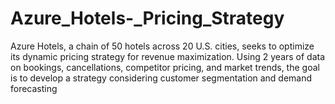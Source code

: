 # Azure_Hotels-_Pricing_Strategy
Azure Hotels, a chain of 50 hotels across 20 U.S. cities, seeks to optimize its dynamic pricing strategy for revenue maximization. Using 2 years of data on bookings, cancellations, competitor pricing, and market trends, the goal is to develop a strategy considering customer segmentation and demand forecasting

